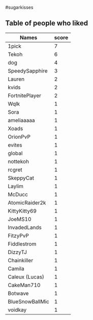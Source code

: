 #sugarkisses
## Table of people who liked
Names | score
--- | ---
1pick | 7
Tekoh | 6
dog | 4
SpeedySapphire | 3
Lauren | 2
kvids | 2
FortnitePlayer | 2
Wqlk | 1
Sora | 1
ameliaaaaa | 1
Xoads | 1
OrionPvP | 1
evites | 1
global | 1
nottekoh | 1
rcgret | 1
SkeppyCat | 1
Laylim | 1
McDucc | 1
AtomicRaider2k | 1
KittyKitty69 | 1
JoeMS10 | 1
InvadedLands | 1
FitzyPvP | 1
Fiddlestrom | 1
DizzyTJ | 1
Chainkiller | 1
Camila | 1
Caleux (Lucas) | 1
CakeMan710 | 1
Botwave | 1
BlueSnowBallMic | 1
voidkay | 1
